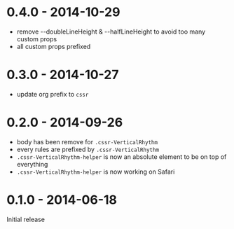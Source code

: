 # 0.4.0 - 2014-10-29

- remove --doubleLineHeight & --halfLineHeight to avoid too many custom props
- all custom props prefixed

# 0.3.0 - 2014-10-27

- update org prefix to `cssr`

# 0.2.0 - 2014-09-26

- body has been remove for `.cssr-VerticalRhythm`
- every rules are prefixed by `.cssr-VerticalRhythm`
- `.cssr-VerticalRhythm-helper` is now an absolute element to be on top of everything
- `.cssr-VerticalRhythm-helper` is now working on Safari

# 0.1.0 - 2014-06-18

Initial release
